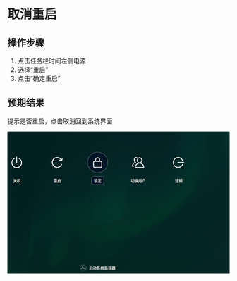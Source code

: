 # 取消重启

## 操作步骤

1. 点击任务栏时间左侧电源
2. 选择“重启”
3. 点击“确定重启”

## 预期结果

提示是否重启，点击取消回到系统界面

![取消重启](./img/取消重启.png)
